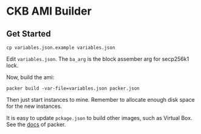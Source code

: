 # CKB AMI Builder

## Get Started

```
cp variables.json.example variables.json
```

Edit `variables.json`. The `ba_arg` is the block assember arg for secp256k1 lock.

Now, build the ami:

```
packer build -var-file=variables.json packer.json
```

Then just start instances to mine. Remember to allocate enough disk space for the new instances.

It is easy to update `pckage.json` to build other images, such as Virtual Box. See the [docs](https://www.packer.io/docs/builders/index.html) of packer.
